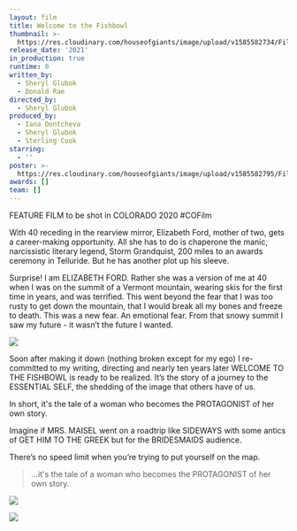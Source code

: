 ```yaml
---
layout: film
title: Welcome to the Fishbowl
thumbnail: >-
  https://res.cloudinary.com/houseofgiants/image/upload/v1585582734/Film/cover_c0lcwq.jpg
release_date: '2021'
in_production: true
runtime: 0
written_by:
  - Sheryl Glubok
  - Donald Rae
directed_by:
  - Sheryl Glubok
produced_by:
  - Iana Dontcheva
  - Sheryl Glubok
  - Sterling Cook
starring:
  - ''
poster: >-
  https://res.cloudinary.com/houseofgiants/image/upload/v1585582795/Film/fb-team-photo_uwrzwc.jpg
awards: []
team: []
---
```

FEATURE FILM to be shot in COLORADO 2020 #COFilm

With 40 receding in the rearview mirror, Elizabeth Ford, mother of two, gets a career-making opportunity. All she has to do is chaperone the manic, narcissistic literary legend, Storm Grandquist, 200 miles to an awards ceremony in Telluride. But he has another plot up his sleeve.

Surprise! I am ELIZABETH FORD. Rather she was a version of me at 40 when I was on the summit of a Vermont mountain, wearing skis for the first time in years, and was terrified. This went beyond the fear that I was too rusty to get down the mountain, that I would break all my bones and freeze to death. This was a new fear. An emotional fear. From that snowy summit I saw my future - it wasn’t the future I wanted.

![](https://res.cloudinary.com/houseofgiants/image/upload/v1585581457/road_pfgvqr.jpg)

Soon after making it down (nothing broken except for my ego) I re-committed to my writing, directing and nearly ten years later WELCOME TO THE FISHBOWL is ready to be realized. It’s the story of a journey to the ESSENTIAL SELF, the shedding of the image that others have of us.

In short, it's the tale of a woman who becomes the PROTAGONIST of her own story.

Imagine if MRS. MAISEL went on a roadtrip like SIDEWAYS with some antics of GET HIM TO THE GREEK but for the BRIDESMAIDS audience.

There’s no speed limit when you’re trying to put yourself on the map.

> ...it's the tale of a woman who becomes the PROTAGONIST of her own story.

![](https://res.cloudinary.com/houseofgiants/image/upload/v1585582834/Film/car_c1ghvk.jpg)

![](https://res.cloudinary.com/houseofgiants/image/upload/v1585582842/Film/car-on-road_vubnjk.jpg)
